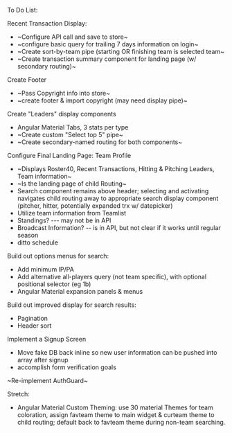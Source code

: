 To Do List:

Recent Transaction Display:
* ~Configure API call and save to store~
* ~configure basic query for trailing 7 days information on login~
* ~Create sort-by-team pipe (starting OR finishing team is selected team~
* ~Create transaction summary component for landing page (w/ secondary routing)~

Create Footer
* ~Pass Copyright info into store~
* ~create footer & import copyright (may need display pipe)~

Create "Leaders" display components
* Angular Material Tabs, 3 stats per type
* ~Create custom "Select top 5" pipe~
* ~Create secondary-named routing for both components~

Configure Final Landing Page: Team Profile
* ~Displays Roster40, Recent Transactions, Hitting & Pitching Leaders, Team information~
* ~Is the landing page of child Routing~
* Search component remains above header; selecting and activating navigates child routing away to appropriate search display component (pitcher, hitter, potentially expanded trx w/ datepicker)
* Utilize team information from Teamlist
* Standings? --- may not be in API
* Broadcast Information? -- is in API, but not clear if it works until regular season
* ditto schedule

Build out options menus for search:
* Add minimum IP/PA
* Add alternative all-players query (not team specific), with optional positional selector (eg 1b)
* Angular Material expansion panels & menus

Build out improved display for search results:
* Pagination
* Header sort

Implement a Signup Screen
* Move fake DB back inline so new user information can be pushed into array after signup
* accomplish form verification goals

~Re-implement AuthGuard~

Stretch:

* Angular Material Custom Theming: use 30 material Themes for team coloration, assign favteam theme to main widget & curteam theme to child routing; default back to favteam theme during non-team searching.

